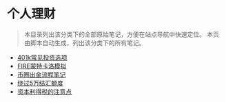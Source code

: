 # 个人理财

> 本目录列出该分类下的全部原始笔记，方便在站点导航中快速定位。
> 本页由脚本自动生成，列出该分类下的所有笔记。

- [401k常见投资选项](401k常见投资选项.md)
- [FIRE蒙特卡洛模拟](FIRE蒙特卡洛模拟.md)
- [币圈出金流程笔记](币圈出金流程笔记.md)
- [绕过5万结汇额度](绕过5万结汇额度.md)
- [资本利得税的注意点](资本利得税的注意点.md)
